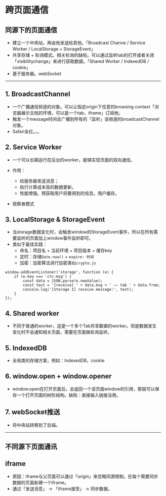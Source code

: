 # 跨页面通信

## 同源下的页面通信
  - 建立一个中央站，再由他发送给其他。「Broadcast Channe / Service Worker / LocalStorage + StorageEvent」
  - 共享存储 + 轮询模式。相关轮询的缺陷，可以通过监听tab的打开或者关闭「visibilitychange」来进行获取数据。「Shared Worker / IndexedDB / cookie」
  - 基于服务器。webSocket

<hr />

## 1. BroadcastChannel
- 一个广播通信频道的对象。可以让指定origin下任意的browsing context「浏览器展示文档的环境，可以是一个tab，iframe」订阅他。
- 触发一个message时间会广播到所有的「监听」该频道的broadcastChannel对象。
- Safari全红。。。

## 2. Service Worker
- 一个可以长期运行在后台的worker，能够实现页面的双向通信。
- 作用：
  - 给服务器发送消息；
  - 执行计算成本高的数据更新。
  - 性能增强。预获取用户将要用到的信息。用户缓存。

- 观察者模式

## 3. LocalStorage & StorageEvent
- 当storage数据变化时，会触发window的StorageEvent事件，所以在所有需要监听的页面加上window事件监听即可。
- 类似于最佳实践：
  - 命名：项目名 + 当前环境 + 项目版本 + 缓存key
  - 定时：存储`Date.now()` + `expire: 时间`
  - 加密：加密算法进行加密类似`crypto.js`
```JS
window.addEventListener('storage', function (e) {
    if (e.key === 'ctc-msg') {
        const data = JSON.parse(e.newValue);
        const text = '[receive] ' + data.msg + ' —— tab ' + data.from;
        console.log('[Storage I] receive message:', text);
    }
});
```

## 4. Shared worker
- 不同于普通的worker，这是一个多个Tab共享数据的worker。但是数据发生变化时不会通知相关页面，需要在页面做轮询监听。

## 5. IndexedDB
- 全局类的存储方案，例如：IndexedDB，cookie

## 6. window.open + window.opener
- window.open在打开页面后，会返回一个该页面window的引用，那就可以保存一个打开页面的树形结构。缺陷：直接输入链接没用。

## 7. webSocket推送
- 将中央站转移到了后端。

<hr />

## 不同源下页面通讯

## iframe
- 原因：iframe与父页面可以通过「origin」来忽略同源限制。在每个需要同步数据的页面新建一个iframe。
- 通过「发送消息」 -> 「iframe接受」 -> 同步数据。
